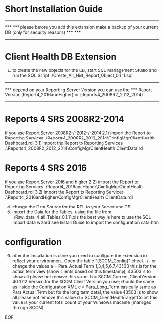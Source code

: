 # Short Installation Guide

*** *** *** *** *** *** *** *** *** *** *** *** *** *** *** *** *** *** *** *** *** *** *** *** *** *** *** *** * 
*** *** please before you add this extension make a backup of your current DB (only for security reasons) *** *** 
*** *** *** *** *** *** *** *** *** *** *** *** *** *** *** *** *** *** *** *** *** *** *** *** *** *** *** *** * 
# Client Health DB Extension
1) to create the new objects for the DB, start SQL Management Studio 
    and run the SQL Script .\Create_All_Hist_Report_Object_0.1.11.sql

*** *** *** *** *** *** *** *** *** *** *** *** *** *** *** *** *** *** *** *** 
*** depend on your Reporting Server Version you can use the 
*** Report Version (Report4_2016andHigher) or (Reports4_2008R2_2012_2014)
*** *** *** *** *** *** *** *** *** *** *** *** *** *** *** *** *** *** *** *** 

# Reports 4 SRS 2008R2-2014
if you use Report Server 2008R2-/-2012-/-2014
    2.1) import the Report to Reporting Services 
            .\Reports4_2008R2_2012_2014\ConfigMgrClientHealth Dashboard.rdl
    3.1) import the Report to Reporting Services 
            .\Reports4_2008R2_2012_2014\ConfigMgrClientHealth ClientData.rdl

# Reports 4 SRS 2016
if you use Report Server 2016 and higher
    2.2) import the Report to Reporting Services 
            .\Report4_2016andHigher\ConfigMgrClientHealth Dashboard.rdl
    3.2) import the Report to Reporting Services 
        .\Report4_2016andHigher\ConfigMgrClientHealth ClientData.rdl

4) change the Data Source for the RDL to your Server and DB
5) import the Data for the Tables, using the file from .\Raw_data_4_all_Tables_0.1.11.xls
   the best way is here to use the SQL Import data wizard
   see Install Guide to import the configuration data.htm

# configuration 
6) after the installation is done you need to configure the extension to reflect your environment.
   Open the table "[SCCM_Config]" 
   check -/- or change the values 
   a = Para_Actual_Term	1,3,4,5,6,7,43503	this is for the actual term view (show clients based on this timestamp), 43503 is to show all please not remove this value.
   b = SCCM_Current_ClientVersion       	40.1012	Version for the SCCM Client Version you use; should the same as inside the Configuration XML
   c = Para_Long_Term	                        basically same as Para Actual Term but for the long term data!, the value 43503 is to show all please not remove this value
   d = SCCM_ClientHealthTargetCount		this value is your current total count of your Windows machine (managed through SCCM)

EOF